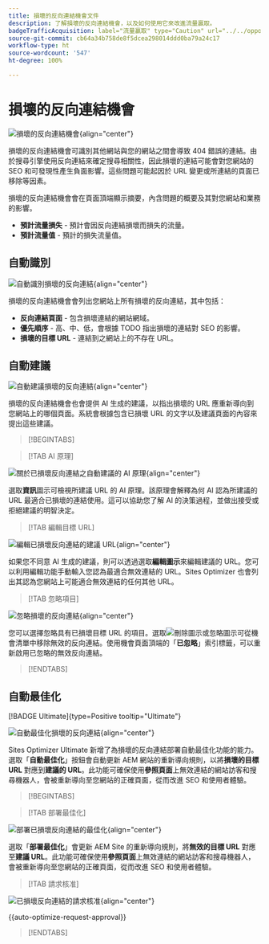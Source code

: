 ```yaml
---
title: 損壞的反向連結機會文件
description: 了解損壞的反向連結機會，以及如何使用它來改進流量贏取。
badgeTrafficAcquisition: label="流量贏取" type="Caution" url="../../opportunity-types/traffic-acquisition.md" tooltip="流量贏取"
source-git-commit: cb64a34b758de8f5dcea298014ddd0ba79a24c17
workflow-type: ht
source-wordcount: '547'
ht-degree: 100%

---
```



# 損壞的反向連結機會

![損壞的反向連結機會](./assets/broken-backlinks/hero.png){align="center"}

損壞的反向連結機會可識別其他網站與您的網站之間會導致 404 錯誤的連結。由於搜尋引擎使用反向連結來確定搜尋相關性，因此損壞的連結可能會對您網站的 SEO 和可發現性產生負面影響。這些問題可能起因於 URL 變更或所連結的頁面已移除等因素。

損壞的反向連結機會會在頁面頂端顯示摘要，內含問題的概要及其對您網站和業務的影響。

* **預計流量損失** - 預計會因反向連結損壞而損失的流量。
* **預計流量值** - 預計的損失流量值。

## 自動識別

![自動識別損壞的反向連結](./assets/broken-backlinks/auto-identify.png){align="center"}

損壞的反向連結機會會列出您網站上所有損壞的反向連結，其中包括：

* **反向連結頁面** - 包含損壞連結的網站網域。
* **優先順序** - 高、中、低，會根據 TODO 指出損壞的連結對 SEO 的影響。
* **損壞的目標 URL** - 連結到之網站上的不存在 URL。

## 自動建議

![自動建議損壞的反向連結](./assets/broken-backlinks/auto-suggest.png){align="center"}

損壞的反向連結機會也會提供 AI 生成的建議，以指出損壞的 URL 應重新導向到您網站上的哪個頁面。系統會根據包含已損壞 URL 的文字以及建議頁面的內容來提出這些建議。


>[!BEGINTABS]

>[!TAB AI 原理]

![關於已損壞反向連結之自動建議的 AI 原理](./assets/broken-backlinks/auto-suggest-ai-rationale.png){align="center"}

選取&#x200B;**資訊**&#x200B;圖示可檢視所建議 URL 的 AI 原理。該原理會解釋為何 AI 認為所建議的 URL 最適合已損壞的連結使用。這可以協助您了解 AI 的決策過程，並做出接受或拒絕建議的明智決定。

>[!TAB 編輯目標 URL]

![編輯已損壞反向連結的建議 URL](./assets/broken-backlinks/edit-target-url.png){align="center"}

如果您不同意 AI 生成的建議，則可以透過選取&#x200B;**編輯圖示**&#x200B;來編輯建議的 URL。您可以利用編輯功能手動輸入您認為最適合無效連結的 URL。Sites Optimizer 也會列出其認為您網站上可能適合無效連結的任何其他 URL。

>[!TAB 忽略項目]

![忽略損壞的反向連結](./assets/broken-backlinks/ignore.png){align="center"}

您可以選擇忽略具有已損壞目標 URL 的項目。選取![刪除圖示或忽略圖示](https://spectrum.adobe.com/static/icons/ui_18/CrossSize500.svg)可從機會清單中移除無效的反向連結。使用機會頁面頂端的「**已忽略**」索引標籤，可以重新啟用已忽略的無效反向連結。

>[!ENDTABS]

## 自動最佳化

[!BADGE Ultimate]{type=Positive tooltip="Ultimate"}

![自動最佳化損壞的反向連結](./assets/broken-backlinks/auto-optimize.png){align="center"}

Sites Optimizer Ultimate 新增了為損壞的反向連結部署自動最佳化功能的能力。選取「**自動最佳化**」按鈕會自動更新 AEM 網站的重新導向規則，以將&#x200B;**損壞的目標 URL** 對應到&#x200B;**建議的 URL**。此功能可確保使用&#x200B;**參照頁面**&#x200B;上無效連結的網站訪客和搜尋機器人，會被重新導向至您網站的正確頁面，從而改進 SEO 和使用者體驗。

>[!BEGINTABS]

>[!TAB 部署最佳化]

![部署已損壞反向連結的最佳化](./assets/broken-backlinks/deploy-optimization.png){align="center"}

選取「**部署最佳化**」會更新 AEM Site 的重新導向規則，將&#x200B;**無效的目標 URL** 對應至&#x200B;**建議 URL**。此功能可確保使用&#x200B;**參照頁面**&#x200B;上無效連結的網站訪客和搜尋機器人，會被重新導向至您網站的正確頁面，從而改進 SEO 和使用者體驗。

>[!TAB 請求核准]

![已損壞反向連結的請求核准](./assets/broken-backlinks/request-approval.png){align="center"}

{{auto-optimize-request-approval}}

>[!ENDTABS]
